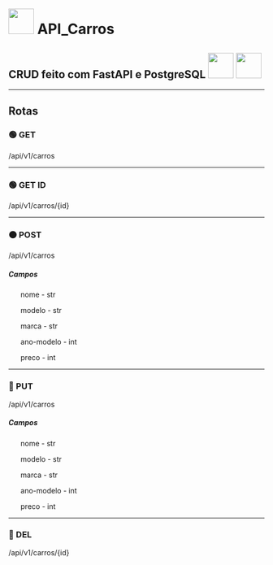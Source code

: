 <h1><img height="50em" src="https://cdn.jsdelivr.net/gh/devicons/devicon/icons/python/python-original.svg" /> API_Carros</h1>
<h2>CRUD feito com FastAPI e PostgreSQL <img height="50em" src="https://cdn.jsdelivr.net/gh/devicons/devicon/icons/fastapi/fastapi-original.svg" /> <img height="50em" src="https://cdn.jsdelivr.net/gh/devicons/devicon/icons/postgresql/postgresql-original-wordmark.svg" /></h2>
<hr>
<h2>Rotas</h2>
  <h3>&#x1F7E2 GET</h3>
  <p>/api/v1/carros</p>
<hr>
<h3>&#x1F7E2 GET ID</h3>
  <p>/api/v1/carros/{id}</p>
<hr>
<h3>&#x1F7E0 POST</h3>
  <p>/api/v1/carros</p>
    <h5>Campos</h5>
    <ul>nome - str</ul>
    <ul>modelo - str</ul>
    <ul>marca - str</ul>
    <ul>ano-modelo - int</ul>
    <ul>preco - int</ul>
<hr>
<h3>&#x1F535 PUT</h3>
  <p>/api/v1/carros</p>
  <h5>Campos</h5>
  <ul>nome - str</ul>
  <ul>modelo - str</ul>
  <ul>marca - str</ul>
  <ul>ano-modelo - int</ul>
  <ul>preco - int</ul>
<hr>
<h3>&#x1F534 DEL</h3>
  <p>/api/v1/carros/{id}</p>
